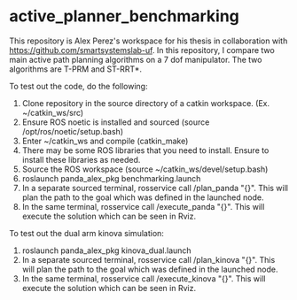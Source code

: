 # active_planner_benchmarking

This repository is Alex Perez's workspace for his thesis in collaboration with https://github.com/smartsystemslab-uf.
In this repository, I compare two main active path planning algorithms on a 7 dof manipulator.
The two algorithms are T-PRM and ST-RRT*.

To test out the code, do the following:
1. Clone repository in the source directory of a catkin workspace. (Ex. ~/catkin_ws/src)
2. Ensure ROS noetic is installed and sourced (source /opt/ros/noetic/setup.bash)
3. Enter ~/catkin_ws and compile (catkin_make)
4. There may be some ROS libraries that you need to install. Ensure to install these libraries as needed.
5. Source the ROS workspace (source ~/catkin_ws/devel/setup.bash)
6. roslaunch panda_alex_pkg benchmarking.launch
7. In a separate sourced terminal, rosservice call /plan_panda "{}". This will plan the path to the goal which was defined in the launched node.
8. In the same terminal, rosservice call /execute_panda "{}". This will execute the solution which can be seen in Rviz.

To test out the dual arm kinova simulation:
1. roslaunch panda_alex_pkg kinova_dual.launch
2. In a separate sourced terminal, rosservice call /plan_kinova "{}". This will plan the path to the goal which was defined in the launched node.
3. In the same terminal, rosservice call /execute_kinova "{}". This will execute the solution which can be seen in Rviz.
